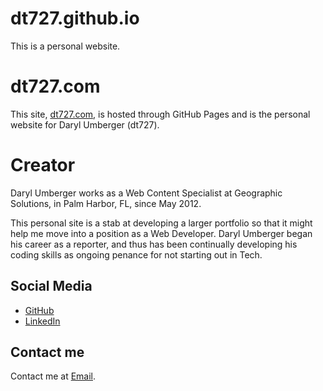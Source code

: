 # dt727.github.io
This is a personal website.

<h1>dt727.com</h1>
<p>This site, <a href="http://dt727.com" target='_blank'>dt727.com</a>, is hosted through GitHub Pages and is the personal website for Daryl Umberger (dt727).</p>
<h1>Creator</h1>
<p>Daryl Umberger works as a Web Content Specialist at Geographic Solutions, in Palm Harbor, FL, since May 2012.</p> 
<p>This personal site is a stab at developing a larger portfolio so that it might help me move into a position as a Web Developer. Daryl Umberger began his career as a reporter, and thus has been continually developing his coding skills as ongoing penance for not starting out in Tech.</p>
<h2>Social Media</h2>
<ul>
<li><a href="https://github.com/dt727" target='_blank'>GitHub</a></li>
<li><a href="https://www.linkedin.com/in/darylumberger" target='_blank'>LinkedIn</a></li>
</ul>
<h2>Contact me</h2>
Contact me at <a href="mailto:daryltgtd@gmail.com">Email</a>.
